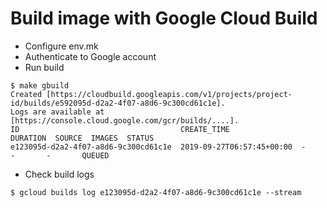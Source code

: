 # Build image with Google Cloud Build

- Configure env.mk
- Authenticate to Google account
- Run build

```console
$ make gbuild
Created [https://cloudbuild.googleapis.com/v1/projects/project-id/builds/e592095d-d2a2-4f07-a8d6-9c300cd61c1e].
Logs are available at [https://console.cloud.google.com/gcr/builds/....].
ID                                    CREATE_TIME                DURATION  SOURCE  IMAGES  STATUS
e123095d-d2a2-4f07-a8d6-9c300cd61c1e  2019-09-27T06:57:45+00:00  -         -       -       QUEUED
```

- Check build logs

```console
$ gcloud builds log e123095d-d2a2-4f07-a8d6-9c300cd61c1e --stream
```

